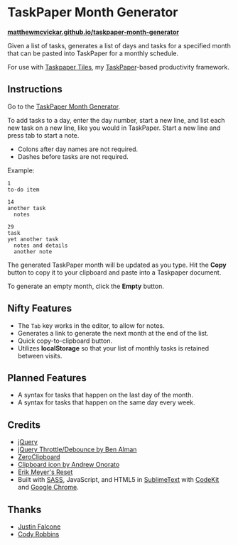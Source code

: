 # TaskPaper Month Generator

**[matthewmcvickar.github.io/taskpaper-month-generator](http://matthewmcvickar.github.io/taskpaper-month-generator)**

Given a list of tasks, generates a list of days and tasks for a specified month that can be pasted into TaskPaper for a monthly schedule.

For use with [Taskpaper Tiles](https://github.com/matthewmcvickar/taskpapertiles), my [TaskPaper](http://www.hogbaysoftware.com/products/taskpaper)-based productivity framework.


## Instructions

Go to the [TaskPaper Month Generator](http://matthewmcvickar.github.io/taskpaper-month-generator).

To add tasks to a day, enter the day number, start a new line, and list each new task on a new line, like you would in TaskPaper. Start a new line and press tab to start a note.

  - Colons after day names are not required.
  - Dashes before tasks are not required.

  Example:

  ```
  1
  to-do item

  14
  another task
    notes

  29
  task
  yet another task
    notes and details
    another note
  ```

The generated TaskPaper month will be updated as you type. Hit the **Copy** button to copy it to your clipboard and paste into a Taskpaper document.

To generate an empty month, click the **Empty** button.


## Nifty Features

- The `Tab` key works in the editor, to allow for notes.
- Generates a link to generate the next month at the end of the list.
- Quick copy-to-clipboard button.
- Utilizes **localStorage** so that your list of monthly tasks is retained between visits.


## Planned Features

- A syntax for tasks that happen on the last day of the month.
- A syntax for tasks that happen on the same day every week.


## Credits

- [jQuery](http://jquery.com/)
- [jQuery Throttle/Debounce by Ben Alman](http://benalman.com/projects/jquery-throttle-debounce-plugin/)
- [ZeroClipboard](http://zeroclipboard.org/)
- [Clipboard icon by Andrew Onorato](http://thenounproject.com/term/clipboard/17413/)
- [Erik Meyer's Reset](http://meyerweb.com/eric/tools/css/reset/)
- Built with [SASS](http://sass-lang.com/), JavaScript, and HTML5 in [SublimeText](http://www.sublimetext.com/) with [CodeKit](https://incident57.com/codekit/) and [Google Chrome](https://www.google.com/chrome).


## Thanks

- [Justin Falcone](http://justinfalcone.com)
- [Cody Robbins](http://twitter.com/codyrobbins)
